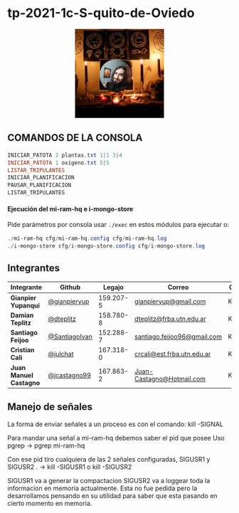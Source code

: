# tp-2021-1c-S-quito-de-Oviedo

<p align="center"><img src="oviedo.jpg" width="200px"/></p>


## COMANDOS DE LA CONSOLA

````powershell
INICIAR_PATOTA 2 plantas.txt 1|1 3|4
INICIAR_PATOTA 1 oxigeno.txt 5|5
LISTAR_TRIPULANTES
INICIAR_PLANIFICACION
PAUSAR_PLANIFICACION
LISTAR_TRIPULANTES
````

#### Ejecución del  mi-ram-hq e i-mongo-store

Pide parámetros por consola usar `./exec` en estos módulos para ejecutar o:

````powershell
./mi-ram-hq cfg/mi-ram-hq.config cfg/mi-ram-hq.log
./i-mongo-store cfg/i-mongo-store.config cfg/i-mongo-store.log
````




## Integrantes

| Integrante | Github | Legajo | Correo | Curso
|--|--|--|--|--
| **Gianpier Yupanqui** | [@gianpieryup](https://www.github.com/gianpieryup) | 159.207-5 | gianpieryup@gmail.com | K3054
| **Damian Teplitz** | [@dteplitz](https://www.github.com/dteplitz) | 158.780-8 | dteplitz@frba.utn.edu.ar | K3154
| **Santiago Feijoo** | [@SantiagoIvan](https://github.com/SantiagoIvan) | 152.288-7 | santiago.feijoo96@gmail.com | K3153
| **Cristian Cali** | [@julchat](https://www.github.com/julchat) | 167.318-0 | crcali@est.frba.utn.edu.ar | K3052
| **Juan Manuel Castagno** | [@jcastagno99](https://www.github.com/jcastagno99) | 167.863-2 | Juan-Castagno@Hotmail.com | K3054


## Manejo de señales

La forma de enviar señales a un proceso es con el comando:
kill -SIGNAL <pid>

Para mandar una señal a mi-ram-hq debemos saber el pid que posee
Uso pgrep <nombrePrograma>
-> pgrep mi-ram-hq

Con ese pid tiro cualquiera de las 2 señales configuradas, SIGUSR1 y SIGUSR2 .
-> kill -SIGUSR1 <pid> o kill -SIGUSR2

SIGUSR1 va a generar la compactacion
SIGUSR2 va a loggear toda la informacion en memoria actualmente. Esta no fue pedida pero la desarrollamos pensando en su utilidad para saber que esta pasando en cierto momento en memoria. 

